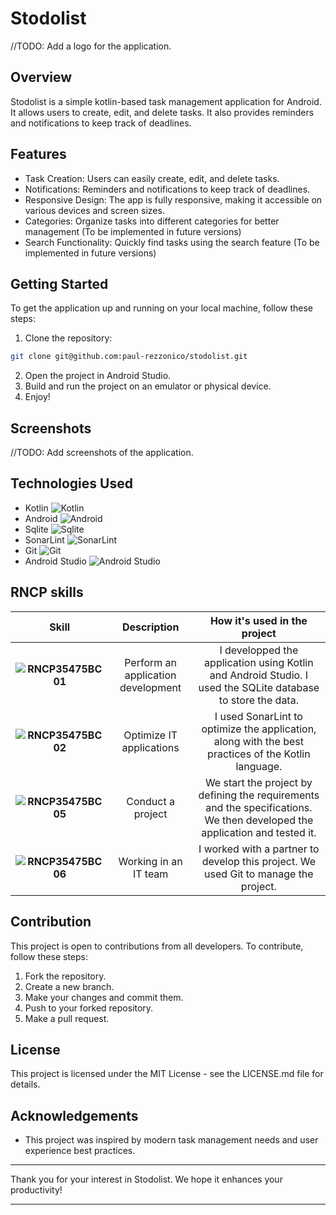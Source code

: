 # Stodolist

//TODO: Add a logo for the application. 

## Overview
Stodolist is a simple kotlin-based task management application for Android. It allows users to create, edit, and delete tasks. It also provides reminders and notifications to keep track of deadlines.

## Features
- Task Creation: Users can easily create, edit, and delete tasks.
- Notifications: Reminders and notifications to keep track of deadlines.
- Responsive Design: The app is fully responsive, making it accessible on various devices and screen sizes.
- Categories: Organize tasks into different categories for better management (To be implemented in future versions)
- Search Functionality: Quickly find tasks using the search feature (To be implemented in future versions)

## Getting Started
To get the application up and running on your local machine, follow these steps:
1. Clone the repository: 
```bash
git clone git@github.com:paul-rezzonico/stodolist.git
```
2. Open the project in Android Studio.
3. Build and run the project on an emulator or physical device.
4. Enjoy!

## Screenshots
//TODO: Add screenshots of the application.

## Technologies Used
- Kotlin ![Kotlin](https://img.shields.io/badge/Kotlin-7F52FF?style=flat&logo=kotlin&logoColor=white)
- Android ![Android](https://img.shields.io/badge/Android-3DDC84?style=flat&logo=android&logoColor=white)
- Sqlite ![Sqlite](https://img.shields.io/badge/SQLite-07405E?style=flat&logo=sqlite&logoColor=white)
- SonarLint ![SonarLint](https://img.shields.io/badge/SonarLint-CC2026?style=flat&logo=sonarlint&logoColor=white)
- Git ![Git](https://img.shields.io/badge/Git-F05032?style=flat&logo=git&logoColor=white)
- Android Studio ![Android Studio](https://img.shields.io/badge/Android_Studio-3DDC84?style=flat&logo=android-studio&logoColor=white)

## RNCP skills

| Skill | Description | How it's used in the project |
| :---: | :---------: | :--------------------------: |
| **![RNCP35475BC01](https://img.shields.io/badge/RNCP35475BC01-2-00BFFF?style=flat)** | Perform an application development | I developped the application using Kotlin and Android Studio. I used the SQLite database to store the data. |
| **![RNCP35475BC02](https://img.shields.io/badge/RNCP35475BC02-2-00BFFF?style=flat)** | Optimize IT applications | I used SonarLint to optimize the application, along with the best practices of the Kotlin language. |
| **![RNCP35475BC05](https://img.shields.io/badge/RNCP35475BC05-2-00BFFF?style=flat)** | Conduct a project | We start the project by defining the requirements and the specifications. We then developed the application and tested it. | 
| **![RNCP35475BC06](https://img.shields.io/badge/RNCP35475BC06-2-00BFFF?style=flat)** | Working in an IT team | I worked with a partner to develop this project. We used Git to manage the project. |


## Contribution
This project is open to contributions from all developers. To contribute, follow these steps:
1. Fork the repository.
2. Create a new branch.
3. Make your changes and commit them.
4. Push to your forked repository.
5. Make a pull request.

## License
This project is licensed under the MIT License - see the LICENSE.md file for details.

## Acknowledgements
- This project was inspired by modern task management needs and user experience best practices.

---

Thank you for your interest in Stodolist. We hope it enhances your productivity!

---
